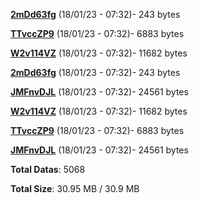 [**2mDd63fg**](/data/2mDd63fg.txt) (18/01/23 - 07:32)- 243 bytes

[**TTvccZP9**](/data/TTvccZP9.txt) (18/01/23 - 07:32)- 6883 bytes

[**W2v114VZ**](/data/W2v114VZ.txt) (18/01/23 - 07:32)- 11682 bytes

[**2mDd63fg**](/data/2mDd63fg.txt) (18/01/23 - 07:32)- 243 bytes

[**JMFnvDJL**](/data/JMFnvDJL.txt) (18/01/23 - 07:32)- 24561 bytes

[**W2v114VZ**](/data/W2v114VZ.txt) (18/01/23 - 07:32)- 11682 bytes

[**TTvccZP9**](/data/TTvccZP9.txt) (18/01/23 - 07:32)- 6883 bytes

[**JMFnvDJL**](/data/JMFnvDJL.txt) (18/01/23 - 07:32)- 24561 bytes

**Total Datas**: 5068

**Total Size**: 30.95 MB / 30.9 MB